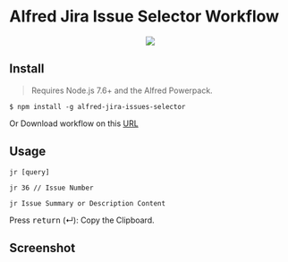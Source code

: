 # Alfred Jira Issue Selector Workflow

<center>
    <a href="https://npmjs.org/package/alfred-jira-issues-selector">
        <img src="https://img.shields.io/npm/v/alfred-jira-issues-selector.svg"/>
    </a>
</center>

## Install

> Requires Node.js 7.6+ and the Alfred Powerpack.

```shell
$ npm install -g alfred-jira-issues-selector
```

Or
Download workflow on this [URL](http://www.packal.org/workflow/jira-issues-selector)

## Usage

```
jr [query]
```

```
jr 36 // Issue Number
```

```
jr Issue Summary or Description Content
```

Press <kbd>return</kbd> (↵): Copy the Clipboard.

## Screenshot

